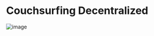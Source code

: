 # Couchsurfing Decentralized

![image](https://user-images.githubusercontent.com/67427045/219752597-5a25ac77-bc9b-4b74-ad25-0d244e11cf48.png)
